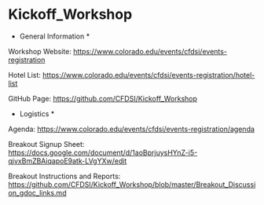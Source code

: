 # Kickoff_Workshop

* General Information *

Workshop Website: https://www.colorado.edu/events/cfdsi/events-registration

Hotel List: https://www.colorado.edu/events/cfdsi/events-registration/hotel-list

GitHub Page: https://github.com/CFDSI/Kickoff_Workshop

* Logistics *

Agenda: https://www.colorado.edu/events/cfdsi/events-registration/agenda

Breakout Signup Sheet: https://docs.google.com/document/d/1aoBprjuysHYnZ-i5-qjvxBmZBAiqapoE9atk-LVgYXw/edit

Breakout Instructions and Reports: https://github.com/CFDSI/Kickoff_Workshop/blob/master/Breakout_Discussion_gdoc_links.md
